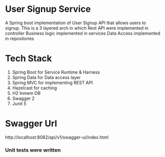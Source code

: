 # User Signup Service
A Spring boot implementation of User Signup API that allows users to signup. This is a 3 layered arch in which
Rest API were implemented in controller
Business logic implemented in services 
Data Access implemented in repositories


# Tech Stack
1. Spring Boot for Service Runtime & Harness
2. Spring Data for Data access layer
3. Spring MVC for implementing REST API
4. Hazelcast for caching
5. H2 Inmem DB
6. Swagger 2
7. Junit 5

# Swagger Url
http://localhost:8082/api/v1/swagger-ui/index.html

### Unit tests were written